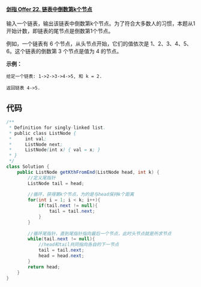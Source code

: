 #### [剑指 Offer 22. 链表中倒数第k个节点](https://leetcode-cn.com/problems/lian-biao-zhong-dao-shu-di-kge-jie-dian-lcof/)

输入一个链表，输出该链表中倒数第k个节点。为了符合大多数人的习惯，本题从1开始计数，即链表的尾节点是倒数第1个节点。

例如，一个链表有 6 个节点，从头节点开始，它们的值依次是 1、2、3、4、5、6。这个链表的倒数第 3 个节点是值为 4 的节点。

**示例：**

```
给定一个链表: 1->2->3->4->5, 和 k = 2.

返回链表 4->5.
```

## 代码

```java
/**
 * Definition for singly-linked list.
 * public class ListNode {
 *     int val;
 *     ListNode next;
 *     ListNode(int x) { val = x; }
 * }
 */
class Solution {
    public ListNode getKthFromEnd(ListNode head, int k) {
        //定义尾指针
        ListNode tail = head;
        
        //循环，获得第k个节点，为的是与head保持k个距离
        for(int i = 1; i < k; i++){
            if(tail.next != null){
                tail = tail.next;
            }
        }
        
        //循环尾指针，直到尾指针指向最后一个节点，此时头节点就是所求节点
        while(tail.next != null){
            //head和tail共同指向各自的下一节点
            tail = tail.next;
            head = head.next;
        }
        return head;
    }
}
```

